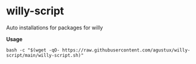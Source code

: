 # willy-script
Auto installations for packages for willy

**Usage**

```
bash -c "$(wget -qO- https://raw.githubusercontent.com/agustux/willy-script/main/willy-script.sh)"
```
